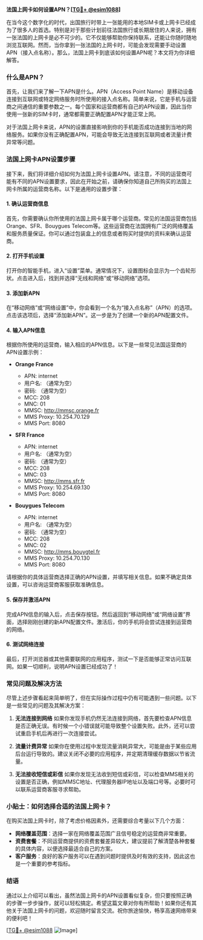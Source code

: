**法国上网卡如何设置APN？[[TG💪+ @esim1088](https://t.me/s/esim1088)]**

在当今这个数字化的时代，出国旅行时带上一张能用的本地SIM卡或上网卡已经成为了很多人的首选。特别是对于那些计划前往法国旅行或长期居住的人来说，拥有一张法国的上网卡是必不可少的。它不仅能够帮助你保持联系，还能让你随时随地浏览互联网。然而，当你拿到一张法国的上网卡时，可能会发现需要手动设置APN（接入点名称）。那么，法国上网卡到底该如何设置APN呢？本文将为你详细解答。

### 什么是APN？

首先，让我们来了解一下APN是什么。APN（Access Point Name）是移动设备连接到互联网或特定网络服务时所使用的接入点名称。简单来说，它是手机与运营商之间通信的重要参数之一。每个国家和运营商都有自己的APN设置，因此当你使用一张新的SIM卡时，通常都需要正确配置APN才能正常上网。

对于法国上网卡来说，APN的设置直接影响到你的手机能否成功连接到当地的网络服务。如果你没有正确配置APN，可能会导致无法连接到互联网或者流量计费异常等问题。

### 法国上网卡APN设置步骤

接下来，我们将详细介绍如何为法国上网卡设置APN。请注意，不同的运营商可能有不同的APN设置要求，因此在开始之前，请确保你知道自己所购买的法国上网卡所属的运营商名称。以下是通用的设置步骤：

#### 1. 确认运营商信息

首先，你需要确认你所使用的法国上网卡属于哪个运营商。常见的法国运营商包括Orange、SFR、Bouygues Telecom等。这些运营商在法国拥有广泛的网络覆盖和服务质量保证。你可以通过包装盒上的信息或者购买时提供的资料来确认运营商。

#### 2. 打开手机设置

打开你的智能手机，进入“设置”菜单。通常情况下，设置图标会显示为一个齿轮形状。点击进入后，找到并选择“无线和网络”或“移动网络”选项。

#### 3. 添加新APN

在“移动网络”或“网络设置”中，你会看到一个名为“接入点名称”（APN）的选项。点击该选项后，选择“添加新APN”。这一步是为了创建一个新的APN配置文件。

#### 4. 输入APN信息

根据你所使用的运营商，输入相应的APN信息。以下是一些常见法国运营商的APN设置示例：

- **Orange France**
  - APN: internet
  - 用户名: （通常为空）
  - 密码: （通常为空）
  - MCC: 208
  - MNC: 01
  - MMSC: http://mmsc.orange.fr
  - MMS Proxy: 10.254.70.129
  - MMS Port: 8080

- **SFR France**
  - APN: internet
  - 用户名: （通常为空）
  - 密码: （通常为空）
  - MCC: 208
  - MNC: 03
  - MMSC: http://mms.sfr.fr
  - MMS Proxy: 10.254.69.130
  - MMS Port: 8080

- **Bouygues Telecom**
  - APN: internet
  - 用户名: （通常为空）
  - 密码: （通常为空）
  - MCC: 208
  - MNC: 02
  - MMSC: http://mms.bouygtel.fr
  - MMS Proxy: 10.254.70.130
  - MMS Port: 8080

请根据你的具体运营商选择正确的APN设置，并填写相关信息。如果不确定具体设置，可以咨询运营商客服获取准确信息。

#### 5. 保存并激活APN

完成APN信息的输入后，点击保存按钮。然后返回到“移动网络”或“网络设置”界面，选择刚刚创建的新APN配置文件。激活后，你的手机将会尝试连接到运营商的网络。

#### 6. 测试网络连接

最后，打开浏览器或其他需要联网的应用程序，测试一下是否能够正常访问互联网。如果一切顺利，说明APN设置已经成功了！

### 常见问题及解决方法

尽管上述步骤看起来简单明了，但在实际操作过程中仍有可能遇到一些问题。以下是一些常见的问题及其解决方案：

1. **无法连接到网络**
   如果你发现手机仍然无法连接到网络，首先要检查APN信息是否正确无误。有时候一个小错误就可能导致整个设置失败。此外，还可以尝试重启手机后再进行一次连接尝试。

2. **流量计费异常**
   如果你在使用过程中发现流量消耗异常大，可能是由于某些应用后台运行导致的。建议关闭不必要的应用程序，并定期清理缓存数据以节省流量。

3. **无法接收短信或彩信**
   如果你发现无法收到短信或彩信，可以检查MMS相关的设置是否正确，例如MMSC地址、代理服务器IP地址以及端口号等。必要时可以联系运营商客服寻求帮助。

### 小贴士：如何选择合适的法国上网卡？

在购买法国上网卡时，除了考虑价格因素外，还需要综合考量以下几个方面：

- **网络覆盖范围**：选择一家在网络覆盖范围广且信号稳定的运营商非常重要。
- **资费套餐**：不同运营商提供的资费套餐差异较大，建议提前了解清楚各种套餐的具体内容，以便选择最适合自己的方案。
- **客户服务**：良好的客户服务可以在遇到问题时提供及时有效的支持，因此这也是一个重要的参考指标。

### 结语

通过以上介绍可以看出，虽然法国上网卡的APN设置看似复杂，但只要按照正确的步骤一步步操作，就可以轻松搞定。希望这篇文章对你有所帮助！如果你还有其他关于法国上网卡的问题，欢迎随时留言交流。祝你旅途愉快，畅享高速网络带来的便利吧！

[[TG💪+ @esim1088](https://t.me/s/esim1088) ![Image](https://i.postimg.cc/4NQfJmqS/Snipaste-2025-05-13-00-14-12.png)]